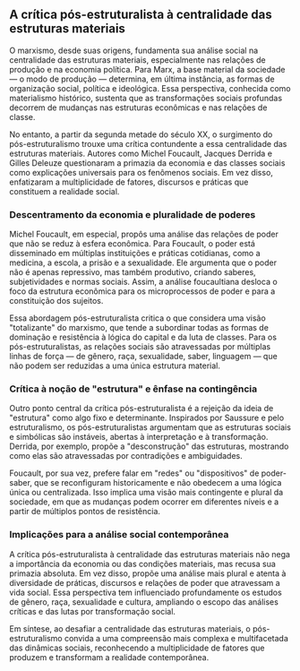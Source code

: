 
## A crítica pós-estruturalista à centralidade das estruturas materiais

O marxismo, desde suas origens, fundamenta sua análise social na centralidade das estruturas materiais, especialmente nas relações de produção e na economia política. Para Marx, a base material da sociedade — o modo de produção — determina, em última instância, as formas de organização social, política e ideológica. Essa perspectiva, conhecida como materialismo histórico, sustenta que as transformações sociais profundas decorrem de mudanças nas estruturas econômicas e nas relações de classe.

No entanto, a partir da segunda metade do século XX, o surgimento do pós-estruturalismo trouxe uma crítica contundente a essa centralidade das estruturas materiais. Autores como Michel Foucault, Jacques Derrida e Gilles Deleuze questionaram a primazia da economia e das classes sociais como explicações universais para os fenômenos sociais. Em vez disso, enfatizaram a multiplicidade de fatores, discursos e práticas que constituem a realidade social.

### Descentramento da economia e pluralidade de poderes

Michel Foucault, em especial, propôs uma análise das relações de poder que não se reduz à esfera econômica. Para Foucault, o poder está disseminado em múltiplas instituições e práticas cotidianas, como a medicina, a escola, a prisão e a sexualidade. Ele argumenta que o poder não é apenas repressivo, mas também produtivo, criando saberes, subjetividades e normas sociais. Assim, a análise foucaultiana desloca o foco da estrutura econômica para os microprocessos de poder e para a constituição dos sujeitos.

Essa abordagem pós-estruturalista critica o que considera uma visão "totalizante" do marxismo, que tende a subordinar todas as formas de dominação e resistência à lógica do capital e da luta de classes. Para os pós-estruturalistas, as relações sociais são atravessadas por múltiplas linhas de força — de gênero, raça, sexualidade, saber, linguagem — que não podem ser reduzidas a uma única estrutura material.

### Crítica à noção de "estrutura" e ênfase na contingência

Outro ponto central da crítica pós-estruturalista é a rejeição da ideia de "estrutura" como algo fixo e determinante. Inspirados por Saussure e pelo estruturalismo, os pós-estruturalistas argumentam que as estruturas sociais e simbólicas são instáveis, abertas à interpretação e à transformação. Derrida, por exemplo, propõe a "desconstrução" das estruturas, mostrando como elas são atravessadas por contradições e ambiguidades.

Foucault, por sua vez, prefere falar em "redes" ou "dispositivos" de poder-saber, que se reconfiguram historicamente e não obedecem a uma lógica única ou centralizada. Isso implica uma visão mais contingente e plural da sociedade, em que as mudanças podem ocorrer em diferentes níveis e a partir de múltiplos pontos de resistência.

### Implicações para a análise social contemporânea

A crítica pós-estruturalista à centralidade das estruturas materiais não nega a importância da economia ou das condições materiais, mas recusa sua primazia absoluta. Em vez disso, propõe uma análise mais plural e atenta à diversidade de práticas, discursos e relações de poder que atravessam a vida social. Essa perspectiva tem influenciado profundamente os estudos de gênero, raça, sexualidade e cultura, ampliando o escopo das análises críticas e das lutas por transformação social.

Em síntese, ao desafiar a centralidade das estruturas materiais, o pós-estruturalismo convida a uma compreensão mais complexa e multifacetada das dinâmicas sociais, reconhecendo a multiplicidade de fatores que produzem e transformam a realidade contemporânea.
```
